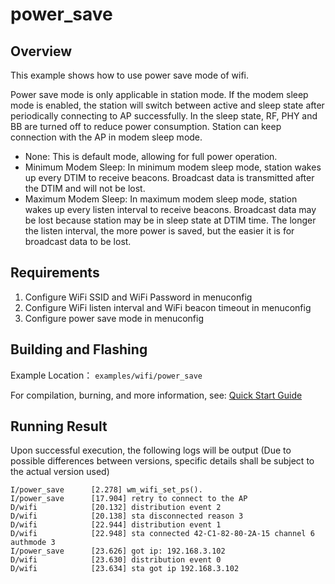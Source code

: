 # power_save

## Overview
This example shows how to use power save mode of wifi.

Power save mode is only applicable in station mode. If the modem sleep mode is enabled, the station will switch between active and sleep state after periodically connecting to AP successfully. In the sleep state, RF, PHY and BB are turned off to reduce power consumption. Station can keep connection with the AP in modem sleep mode.

- None: This is default mode, allowing for full power operation.
- Minimum Modem Sleep: In minimum modem sleep mode, station wakes up every DTIM to receive beacons. Broadcast data is transmitted after the DTIM and will not be lost.
- Maximum Modem Sleep: In maximum modem sleep mode, station wakes up every listen interval to receive beacons. Broadcast data may be lost because station may be in sleep state at DTIM time. The longer the listen interval, the more power is saved, but the easier it is for broadcast data to be lost.

## Requirements
1. Configure WiFi SSID and WiFi Password in menuconfig
2. Configure WiFi listen interval and WiFi beacon timeout in menuconfig
3. Configure power save mode in menuconfig

## Building and Flashing

Example Location： `examples/wifi/power_save`

For compilation, burning, and more information, see: [Quick Start Guide](https://doc.winnermicro.net/w800/en/latest/get_started/index.html)


## Running Result

Upon successful execution, the following logs will be output (Due to possible differences between versions, specific details shall be subject to the actual version used)

```
I/power_save      [2.278] wm_wifi_set_ps().
I/power_save      [17.904] retry to connect to the AP
D/wifi            [20.132] distribution event 2
D/wifi            [20.138] sta disconnected reason 3
D/wifi            [22.944] distribution event 1
D/wifi            [22.948] sta connected 42-C1-82-80-2A-15 channel 6 authmode 3
I/power_save      [23.626] got ip: 192.168.3.102
D/wifi            [23.630] distribution event 0
D/wifi            [23.634] sta got ip 192.168.3.102

```